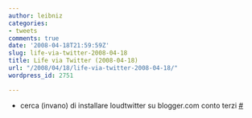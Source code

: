 ```yaml
---
author: leibniz
categories:
- tweets
comments: true
date: '2008-04-18T21:59:59Z'
slug: life-via-twitter-2008-04-18
title: Life via Twitter (2008-04-18)
url: "/2008/04/18/life-via-twitter-2008-04-18/"
wordpress_id: 2751

---
```

* cerca (invano) di installare loudtwitter su blogger.com conto terzi [#](http://twitter.com/leibniz/statuses/792165167)


